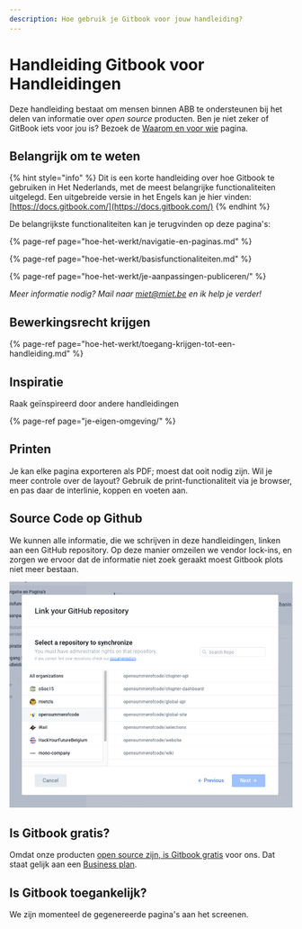 ```yaml
---
description: Hoe gebruik je Gitbook voor jouw handleiding?
---
```


# Handleiding Gitbook voor Handleidingen

Deze handleiding bestaat om mensen binnen ABB te ondersteunen bij het delen van informatie over _open source_ producten. Ben je niet zeker of GitBook iets voor jou is? Bezoek de [Waarom en voor wie](waarom-en-voor-wie.md) pagina.

## Belangrijk om te weten​

{% hint style="info" %}
Dit is een korte handleiding over hoe Gitbook te gebruiken in Het Nederlands, met de meest belangrijke functionaliteiten uitgelegd. Een uitgebreide versie in het Engels kan je hier vinden: [https://docs.gitbook.com/](https://docs.gitbook.com/)
{% endhint %}

De belangrijkste functionaliteiten kan je terugvinden op deze pagina's:

{% page-ref page="hoe-het-werkt/navigatie-en-paginas.md" %}

{% page-ref page="hoe-het-werkt/basisfunctionaliteiten.md" %}

{% page-ref page="hoe-het-werkt/je-aanpassingen-publiceren/" %}

_Meer informatie nodig? Mail naar_ [_miet@miet.be_](mailto:miet@miet.be) _en ik help je verder!_

## Bewerkingsrecht krijgen

{% page-ref page="hoe-het-werkt/toegang-krijgen-tot-een-handleiding.md" %}

## Inspiratie

Raak geïnspireerd door andere handleidingen

{% page-ref page="je-eigen-omgeving/" %}

## Printen

Je kan elke pagina exporteren als PDF; moest dat ooit nodig zijn. Wil je meer controle over de layout? Gebruik de print-functionaliteit via je browser, en pas daar de interlinie, koppen en voeten aan. 

## Source Code op Github

We kunnen alle informatie, die we schrijven in deze handleidingen, linken aan een GitHub repository. Op deze manier omzeilen we vendor lock-ins, en zorgen we ervoor dat de informatie niet zoek geraakt moest Gitbook plots niet meer bestaan.

![](.gitbook/assets/screenshot-2021-03-05-at-15.12.32.png)

## Is Gitbook gratis?

Omdat onze producten [open source zijn, is Gitbook gratis](https://docs.gitbook.com/pricing/plans) voor ons. Dat staat gelijk aan een [Business plan](https://docs.gitbook.com/pricing/plans#business-plan).

## Is Gitbook toegankelijk?

We zijn momenteel de gegenereerde pagina's aan het screenen. 

